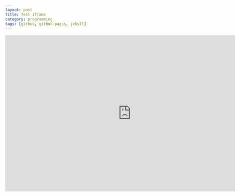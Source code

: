 ```yaml
---
layout: post
title: Test iframe
category: programming
tags: [github, github-pages, jekyll]
---
```



<iframe src="http://nbviewer.ipython.org/urls/dl.dropboxusercontent.com/u/38371278/GadflyTutorial.ipynb" width="800px" height="500px" marginwidth="0" frameborder="0" scrolling="yes" marginheight="0" scrolling="no"> </iframe>


